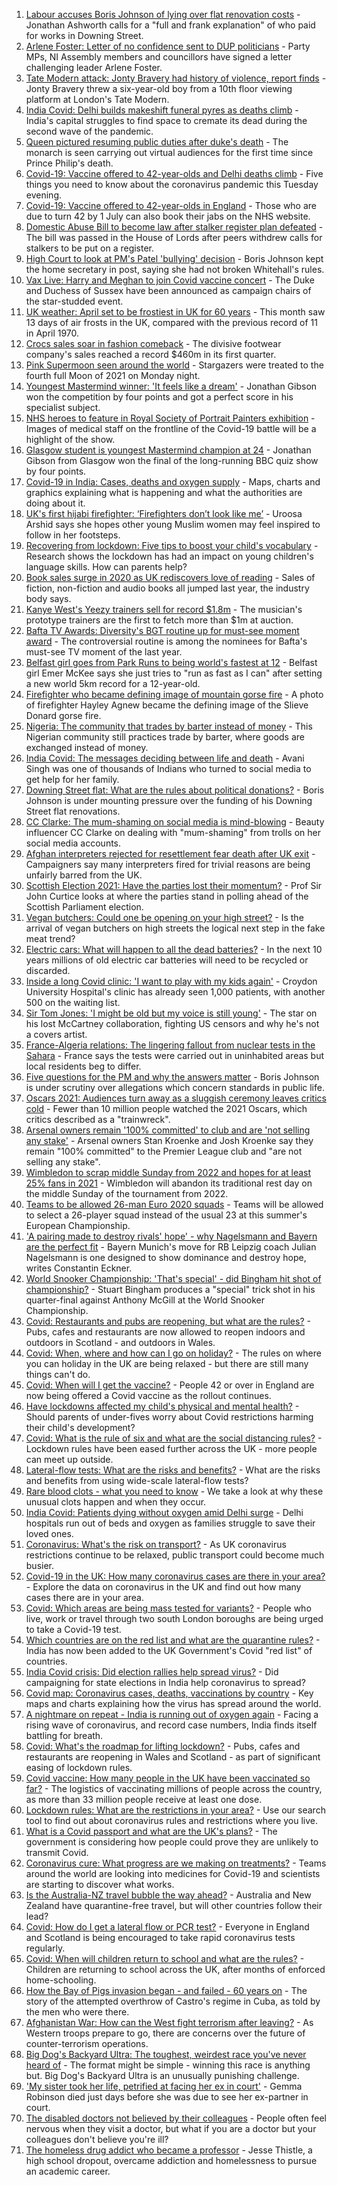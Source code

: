 1. [Labour accuses Boris Johnson of lying over flat renovation costs](https://www.bbc.co.uk/news/uk-politics-56903838) - Jonathan Ashworth calls for a "full and frank explanation" of who paid for works in Downing Street.
2. [Arlene Foster: Letter of no confidence sent to DUP politicians](https://www.bbc.co.uk/news/uk-northern-ireland-56902771) - Party MPs, NI Assembly members and councillors have signed a letter challenging leader Arlene Foster.
3. [Tate Modern attack: Jonty Bravery had history of violence, report finds](https://www.bbc.co.uk/news/uk-england-london-56881724) - Jonty Bravery threw a six-year-old boy from a 10th floor viewing platform at London's Tate Modern.
4. [India Covid: Delhi builds makeshift funeral pyres as deaths climb](https://www.bbc.co.uk/news/world-asia-india-56897970) - India's capital struggles to find space to cremate its dead during the second wave of the pandemic.
5. [Queen pictured resuming public duties after duke's death](https://www.bbc.co.uk/news/uk-56903877) - The monarch is seen carrying out virtual audiences for the first time since Prince Philip's death.
6. [Covid-19: Vaccine offered to 42-year-olds and Delhi deaths climb](https://www.bbc.co.uk/news/uk-56903629) - Five things you need to know about the coronavirus pandemic this Tuesday evening.
7. [Covid-19: Vaccine offered to 42-year-olds in England](https://www.bbc.co.uk/news/uk-56899901) - Those who are due to turn 42 by 1 July can also book their jabs on the NHS website.
8. [Domestic Abuse Bill to become law after stalker register plan defeated](https://www.bbc.co.uk/news/uk-politics-56905883) - The bill was passed in the House of Lords after peers withdrew calls for stalkers to be put on a register.
9. [High Court to look at PM's Patel 'bullying' decision](https://www.bbc.co.uk/news/uk-politics-56901333) - Boris Johnson kept the home secretary in post, saying she had not broken Whitehall's rules.
10. [Vax Live: Harry and Meghan to join Covid vaccine concert](https://www.bbc.co.uk/news/world-us-canada-56908144) - The Duke and Duchess of Sussex have been announced as campaign chairs of the star-studded event.
11. [UK weather: April set to be frostiest in UK for 60 years](https://www.bbc.co.uk/news/uk-56903882) - This month saw 13 days of air frosts in the UK, compared with the previous record of 11 in April 1970.
12. [Crocs sales soar in fashion comeback](https://www.bbc.co.uk/news/business-56901386) - The divisive footwear company's sales reached a record $460m in its first quarter.
13. [Pink Supermoon seen around the world](https://www.bbc.co.uk/news/in-pictures-56900164) - Stargazers were treated to the fourth full Moon of 2021 on Monday night.
14. [Youngest Mastermind winner: 'It feels like a dream'](https://www.bbc.co.uk/news/uk-56900431) - Jonathan Gibson won the competition by four points and got a perfect score in his specialist subject.
15. [NHS heroes to feature in Royal Society of Portrait Painters exhibition](https://www.bbc.co.uk/news/entertainment-arts-56900644) - Images of medical staff on the frontline of the Covid-19 battle will be a highlight of the show.
16. [Glasgow student is youngest Mastermind champion at 24](https://www.bbc.co.uk/news/uk-scotland-glasgow-west-56891136) - Jonathan Gibson from Glasgow won the final of the long-running BBC quiz show by four points.
17. [Covid-19 in India: Cases, deaths and oxygen supply](https://www.bbc.co.uk/news/world-asia-india-56891016) - Maps, charts and graphics explaining what is happening and what the authorities are doing about it.
18. [UK's first hijabi firefighter: ‘Firefighters don’t look like me’](https://www.bbc.co.uk/news/uk-england-nottinghamshire-56846739) - Uroosa Arshid says she hopes other young Muslim women may feel inspired to follow in her footsteps.
19. [Recovering from lockdown: Five tips to boost your child's vocabulary](https://www.bbc.co.uk/news/education-56765177) - Research shows the lockdown has had an impact on young children's language skills. How can parents help?
20. [Book sales surge in 2020 as UK rediscovers love of reading](https://www.bbc.co.uk/news/business-56893246) - Sales of fiction, non-fiction and audio books all jumped last year, the industry body says.
21. [Kanye West's Yeezy trainers sell for record $1.8m](https://www.bbc.co.uk/news/world-us-canada-56890758) - The musician's prototype trainers are the first to fetch more than $1m at auction.
22. [Bafta TV Awards: Diversity's BGT routine up for must-see moment award](https://www.bbc.co.uk/news/entertainment-arts-56893236) - The controversial routine is among the nominees for Bafta's must-see TV moment of the last year.
23. [Belfast girl goes from Park Runs to being world's fastest at 12](https://www.bbc.co.uk/sport/athletics/56891059) - Belfast girl Emer McKee says she just tries to "run as fast as I can" after setting a new world 5km record for a 12-year-old.
24. [Firefighter who became defining image of mountain gorse fire](https://www.bbc.co.uk/news/uk-northern-ireland-56889779) - A photo of firefighter Hayley Agnew became the defining image of the Slieve Donard gorse fire.
25. [Nigeria: The community that trades by barter instead of money](https://www.bbc.co.uk/news/world-africa-56892765) - This Nigerian community still practices trade by barter, where goods are exchanged instead of money.
26. [India Covid: The messages deciding between life and death](https://www.bbc.co.uk/news/world-asia-india-56882037) - Avani Singh was one of thousands of Indians who turned to social media to get help for her family.
27. [Downing Street flat: What are the rules about political donations?](https://www.bbc.co.uk/news/uk-politics-56893165) - Boris Johnson is under mounting pressure over the funding of his Downing Street flat renovations.
28. [CC Clarke: The mum-shaming on social media is mind-blowing](https://www.bbc.co.uk/news/technology-56890264) - Beauty influencer CC Clarke on dealing with "mum-shaming" from trolls on her social media accounts.
29. [Afghan interpreters rejected for resettlement fear death after UK exit](https://www.bbc.co.uk/news/world-asia-56831875) - Campaigners say many interpreters fired for trivial reasons are being unfairly barred from the UK.
30. [Scottish Election 2021: Have the parties lost their momentum?](https://www.bbc.co.uk/news/uk-scotland-scotland-politics-56889344) - Prof Sir John Curtice looks at where the parties stand in polling ahead of the Scottish Parliament election.
31. [Vegan butchers: Could one be opening on your high street?](https://www.bbc.co.uk/news/uk-england-nottinghamshire-56717667) - Is the arrival of vegan butchers on high streets the logical next step in the fake meat trend?
32. [Electric cars: What will happen to all the dead batteries?](https://www.bbc.co.uk/news/business-56574779) - In the next 10 years millions of old electric car batteries will need to be recycled or discarded.
33. [Inside a long Covid clinic: 'I want to play with my kids again'](https://www.bbc.co.uk/news/health-56879203) - Croydon University Hospital's clinic has already seen 1,000 patients, with another 500 on the waiting list.
34. [Sir Tom Jones: 'I might be old but my voice is still young'](https://www.bbc.co.uk/news/entertainment-arts-56654319) - The star on his lost McCartney collaboration, fighting US censors and why he's not a covers artist.
35. [France-Algeria relations: The lingering fallout from nuclear tests in the Sahara](https://www.bbc.co.uk/news/world-africa-56799670) - France says the tests were carried out in uninhabited areas but local residents beg to differ.
36. [Five questions for the PM and why the answers matter](https://www.bbc.co.uk/news/uk-politics-56888304) - Boris Johnson is under scrutiny over allegations which concern standards in public life.
37. [Oscars 2021: Audiences turn away as a sluggish ceremony leaves critics cold](https://www.bbc.co.uk/news/entertainment-arts-56885646) - Fewer than 10 million people watched the 2021 Oscars, which critics described as a "trainwreck".
38. [Arsenal owners remain '100% committed' to club and are 'not selling any stake'](https://www.bbc.co.uk/sport/football/56907756) - Arsenal owners Stan Kroenke and Josh Kroenke say they remain "100% committed" to the Premier League club and "are not selling any stake".
39. [Wimbledon to scrap middle Sunday from 2022 and hopes for at least 25% fans in 2021](https://www.bbc.co.uk/sport/tennis/56904334) - Wimbledon will abandon its traditional rest day on the middle Sunday of the tournament from 2022.
40. [Teams to be allowed 26-man Euro 2020 squads](https://www.bbc.co.uk/sport/football/56905822) - Teams will be allowed to select a 26-player squad instead of the usual 23 at this summer's European Championship.
41. ['A pairing made to destroy rivals' hope' - why Nagelsmann and Bayern are the perfect fit](https://www.bbc.co.uk/sport/football/56907090) - Bayern Munich's move for RB Leipzig coach Julian Nagelsmann is one designed to show dominance and destroy hope, writes Constantin Eckner.
42. [World Snooker Championship: 'That's special' - did Bingham hit shot of championship?](https://www.bbc.co.uk/sport/av/snooker/56909695) - Stuart Bingham produces a "special" trick shot in his quarter-final against Anthony McGill at the World Snooker Championship.
43. [Covid: Restaurants and pubs are reopening, but what are the rules?](https://www.bbc.co.uk/news/business-52977388) - Pubs, cafes and restaurants are now allowed to reopen indoors and outdoors in Scotland - and outdoors in Wales.
44. [Covid: When, where and how can I go on holiday?](https://www.bbc.co.uk/news/explainers-52646738) - The rules on where you can holiday in the UK are being relaxed - but there are still many things can't do.
45. [Covid: When will I get the vaccine?](https://www.bbc.co.uk/news/health-55045639) - People 42 or over in England are now being offered a Covid vaccine as the rollout continues.
46. [Have lockdowns affected my child's physical and mental health?](https://www.bbc.co.uk/news/explainers-55936928) - Should parents of under-fives worry about Covid restrictions harming their child's development?
47. [Covid: What is the rule of six and what are the social distancing rules?](https://www.bbc.co.uk/news/uk-51506729) - Lockdown rules have been eased further across the UK - more people can meet up outside.
48. [Lateral-flow tests: What are the risks and benefits?](https://www.bbc.co.uk/news/56675624) - What are the risks and benefits from using wide-scale lateral-flow tests?
49. [Rare blood clots - what you need to know](https://www.bbc.co.uk/news/health-56674796) - We take a look at why these unusual clots happen and when they occur.
50. [India Covid: Patients dying without oxygen amid Delhi surge](https://www.bbc.co.uk/news/56876695) - Delhi hospitals run out of beds and oxygen as families struggle to save their loved ones.
51. [Coronavirus: What's the risk on transport?](https://www.bbc.co.uk/news/health-51736185) - As UK coronavirus restrictions continue to be relaxed, public transport could become much busier.
52. [Covid-19 in the UK: How many coronavirus cases are there in your area?](https://www.bbc.co.uk/news/uk-51768274) - Explore the data on coronavirus in the UK and find out how many cases there are in your area.
53. [Covid: Which areas are being mass tested for variants?](https://www.bbc.co.uk/news/explainers-54872039) - People who live, work or travel through two south London boroughs are being urged to take a Covid-19 test.
54. [Which countries are on the red list and what are the quarantine rules?](https://www.bbc.co.uk/news/explainers-52544307) - India has now been added to the UK Government's Covid "red list" of countries.
55. [India Covid crisis: Did election rallies help spread virus?](https://www.bbc.co.uk/news/56858980) - Did campaigning for state elections in India help coronavirus to spread?
56. [Covid map: Coronavirus cases, deaths, vaccinations by country](https://www.bbc.co.uk/news/world-51235105) - Key maps and charts explaining how the virus has spread around the world.
57. [A nightmare on repeat - India is running out of oxygen again](https://www.bbc.co.uk/news/uk-56841381) - Facing a rising wave of coronavirus, and record case numbers, India finds itself battling for breath.
58. [Covid: What's the roadmap for lifting lockdown?](https://www.bbc.co.uk/news/explainers-52530518) - Pubs, cafes and restaurants are reopening in Wales and Scotland - as part of significant easing of lockdown rules.
59. [Covid vaccine: How many people in the UK have been vaccinated so far?](https://www.bbc.co.uk/news/health-55274833) - The logistics of vaccinating millions of people across the country, as more than 33 million people receive at least one dose.
60. [Lockdown rules: What are the restrictions in your area?](https://www.bbc.co.uk/news/uk-54373904) - Use our search tool to find out about coronavirus rules and restrictions where you live.
61. [What is a Covid passport and what are the UK's plans?](https://www.bbc.co.uk/news/explainers-55718553) - The government is considering how people could prove they are unlikely to transmit Covid.
62. [Coronavirus cure: What progress are we making on treatments?](https://www.bbc.co.uk/news/health-52354520) - Teams around the world are looking into medicines for Covid-19 and scientists are starting to discover what works.
63. [Is the Australia-NZ travel bubble the way ahead?](https://www.bbc.co.uk/news/business-56796943) - Australia and New Zealand have quarantine-free travel, but will other countries follow their lead?
64. [Covid: How do I get a lateral flow or PCR test?](https://www.bbc.co.uk/news/health-51943612) - Everyone in England and Scotland is being encouraged to take rapid coronavirus tests regularly.
65. [Covid: When will children return to school and what are the rules?](https://www.bbc.co.uk/news/education-51643556) - Children are returning to school across the UK, after months of enforced home-schooling.
66. [How the Bay of Pigs invasion began - and failed - 60 years on](https://www.bbc.co.uk/news/world-us-canada-56808455) - The story of the attempted overthrow of Castro's regime in Cuba, as told by the men who were there.
67. [Afghanistan War: How can the West fight terrorism after leaving?](https://www.bbc.co.uk/news/world-asia-56860781) - As Western troops prepare to go, there are concerns over the future of counter-terrorism operations.
68. [Big Dog's Backyard Ultra: The toughest, weirdest race you've never heard of](https://www.bbc.co.uk/sport/56720358) - The format might be simple - winning this race is anything but. Big Dog's Backyard Ultra is an unusually punishing challenge.
69. ['My sister took her life, petrified at facing her ex in court'](https://www.bbc.co.uk/news/uk-56539465) - Gemma Robinson died just days before she was due to see her ex-partner in court.
70. [The disabled doctors not believed by their colleagues](https://www.bbc.co.uk/news/disability-56244376) - People often feel nervous when they visit a doctor, but what if you are a doctor but your colleagues don't believe you're ill?
71. [The homeless drug addict who became a professor](https://www.bbc.co.uk/news/stories-55559382) - Jesse Thistle, a high school dropout, overcame addiction and homelessness to pursue an academic career.
